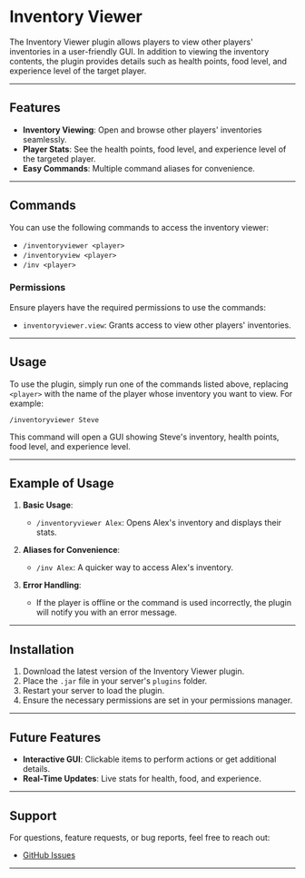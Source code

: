 # Inventory Viewer

The Inventory Viewer plugin allows players to view other players' inventories in a user-friendly GUI. In addition to viewing the inventory contents, the plugin provides details such as health points, food level, and experience level of the target player.

---

## Features

- **Inventory Viewing**: Open and browse other players' inventories seamlessly.
- **Player Stats**: See the health points, food level, and experience level of the targeted player.
- **Easy Commands**: Multiple command aliases for convenience.

---

## Commands

You can use the following commands to access the inventory viewer:

- `/inventoryviewer <player>`
- `/inventoryview <player>`
- `/inv <player>`

### Permissions
Ensure players have the required permissions to use the commands:
- `inventoryviewer.view`: Grants access to view other players' inventories.

---

## Usage

To use the plugin, simply run one of the commands listed above, replacing `<player>` with the name of the player whose inventory you want to view. For example:

```
/inventoryviewer Steve
```
This command will open a GUI showing Steve's inventory, health points, food level, and experience level.

---

## Example of Usage

1. **Basic Usage**:
   - `/inventoryviewer Alex`: Opens Alex's inventory and displays their stats.

2. **Aliases for Convenience**:
   - `/inv Alex`: A quicker way to access Alex's inventory.

3. **Error Handling**:
   - If the player is offline or the command is used incorrectly, the plugin will notify you with an error message.

---

## Installation

1. Download the latest version of the Inventory Viewer plugin.
2. Place the `.jar` file in your server's `plugins` folder.
3. Restart your server to load the plugin.
4. Ensure the necessary permissions are set in your permissions manager.

---

## Future Features

- **Interactive GUI**: Clickable items to perform actions or get additional details.
- **Real-Time Updates**: Live stats for health, food, and experience.

---

## Support

For questions, feature requests, or bug reports, feel free to reach out:
- [GitHub Issues](https://github.com/HenriqueMichelini/inventory_viewer/issues)

---
